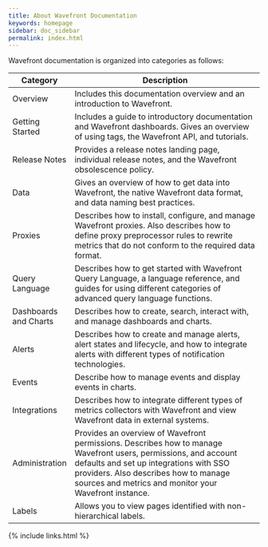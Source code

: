 ```yaml
---
title: About Wavefront Documentation
keywords: homepage
sidebar: doc_sidebar
permalink: index.html
---
```


Wavefront documentation is organized into categories as follows:

<table style="width: 100%;">
<colgroup>
<col width="20%" />
<col width="80%" />
</colgroup>
<thead>
<tr>
<th>Category</th>
<th>Description</th>
</tr>
</thead>
<tbody>
<tr>
<td>Overview</td>
<td>Includes this documentation overview and an introduction to Wavefront.</td>
</tr>
<tr>
<td>Getting Started</td>
<td>Includes a guide to introductory documentation and Wavefront dashboards. Gives an overview of using tags, the Wavefront API, and tutorials.</td>
</tr>
<tr>
<td>Release Notes</td>
<td>Provides a release notes landing page, individual release notes, and the Wavefront obsolescence policy.</td>
</tr>
<tr>
<td>Data</td>
<td>Gives an overview of how to get data into Wavefront, the native Wavefront data format, and data naming best practices.</td>
</tr>
<tr>
<td>Proxies</td>
<td>Describes how to install, configure, and manage Wavefront proxies. Also describes how to define proxy preprocessor rules to rewrite metrics that do not conform to the required data format.</td>
</tr>
<tr>
<td>Query Language</td>
<td>Describes how to get started with Wavefront Query Language, a language reference, and guides for using different categories of advanced query language functions.</td>
</tr>
<tr>
<td>Dashboards and Charts</td>
<td>Describes how to create, search, interact with, and manage dashboards and charts.</td>
</tr>
<tr>
<td>Alerts</td>
<td>Describes how to create and manage alerts, alert states and lifecycle, and how to integrate alerts with different types of notification technologies.</td>
</tr>
<tr>
<td>Events</td>
<td>Describe how to manage events and display events in charts.</td>
</tr>
<tr>
<td>Integrations</td>
<td>Describes how to integrate different types of metrics collectors with Wavefront and view Wavefront data in external systems.</td>
</tr>
<tr>
<td>Administration</td>
<td>Provides an overview of Wavefront permissions. Describes how to manage Wavefront users, permissions, and account defaults and set up integrations with SSO providers. Also describes how to manage sources and metrics and monitor your Wavefront instance.</td>
</tr>
<tr>
<td>Labels</td>
<td>Allows you to view pages identified with non-hierarchical labels.</td>
</tr>
</tbody>
</table>

{% include links.html %}
